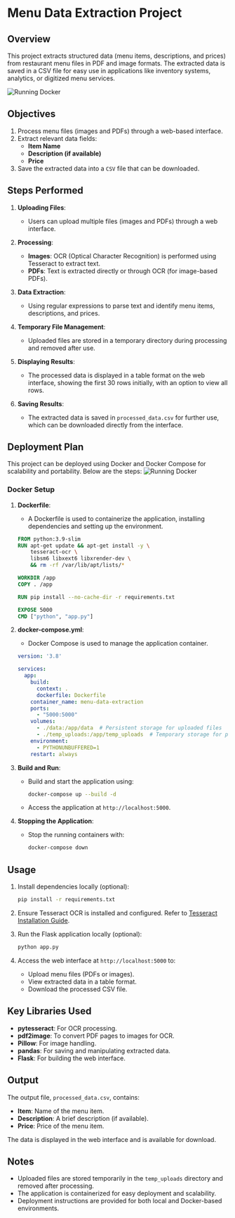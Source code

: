 # Menu Data Extraction Project

## Overview
This project extracts structured data (menu items, descriptions, and prices) from restaurant menu files in PDF and image formats. The extracted data is saved in a CSV file for easy use in applications like inventory systems, analytics, or digitized menu services.

![Running Docker](Screenshots/web-capture.gif)



## Objectives
1. Process menu files (images and PDFs) through a web-based interface.
2. Extract relevant data fields:
   - **Item Name**
   - **Description (if available)**
   - **Price**
3. Save the extracted data into a `CSV` file that can be downloaded.

## Steps Performed
1. **Uploading Files**:
   - Users can upload multiple files (images and PDFs) through a web interface.

2. **Processing**:
   - **Images**: OCR (Optical Character Recognition) is performed using Tesseract to extract text.
   - **PDFs**: Text is extracted directly or through OCR (for image-based PDFs).

3. **Data Extraction**:
   - Using regular expressions to parse text and identify menu items, descriptions, and prices.

4. **Temporary File Management**:
   - Uploaded files are stored in a temporary directory during processing and removed after use.

5. **Displaying Results**:
   - The processed data is displayed in a table format on the web interface, showing the first 30 rows initially, with an option to view all rows.

6. **Saving Results**:
   - The extracted data is saved in `processed_data.csv` for further use, which can be downloaded directly from the interface.

## Deployment Plan
This project can be deployed using Docker and Docker Compose for scalability and portability. Below are the steps:
![Running Docker](Screenshots/running_docker.gif)


### Docker Setup
1. **Dockerfile**:
   - A Dockerfile is used to containerize the application, installing dependencies and setting up the environment.

   ```dockerfile
   FROM python:3.9-slim
   RUN apt-get update && apt-get install -y \
       tesseract-ocr \
       libsm6 libxext6 libxrender-dev \
       && rm -rf /var/lib/apt/lists/*

   WORKDIR /app
   COPY . /app

   RUN pip install --no-cache-dir -r requirements.txt

   EXPOSE 5000
   CMD ["python", "app.py"]
   ```

2. **docker-compose.yml**:
   - Docker Compose is used to manage the application container.

   ```yaml
   version: '3.8'

   services:
     app:
       build:
         context: .
         dockerfile: Dockerfile
       container_name: menu-data-extraction
       ports:
         - "5000:5000"
       volumes:
         - ./data:/app/data  # Persistent storage for uploaded files
         - ./temp_uploads:/app/temp_uploads  # Temporary storage for processing
       environment:
         - PYTHONUNBUFFERED=1
       restart: always
   ```

3. **Build and Run**:
   - Build and start the application using:
     ```bash
     docker-compose up --build -d
     ```

   - Access the application at `http://localhost:5000`.

4. **Stopping the Application**:
   - Stop the running containers with:
     ```bash
     docker-compose down
     ```

## Usage
1. Install dependencies locally (optional):
   ```bash
   pip install -r requirements.txt
   ```

2. Ensure Tesseract OCR is installed and configured. Refer to [Tesseract Installation Guide](https://github.com/tesseract-ocr/tesseract).

3. Run the Flask application locally (optional):
   ```bash
   python app.py
   ```

4. Access the web interface at `http://localhost:5000` to:
   - Upload menu files (PDFs or images).
   - View extracted data in a table format.
   - Download the processed CSV file.

## Key Libraries Used
- **pytesseract**: For OCR processing.
- **pdf2image**: To convert PDF pages to images for OCR.
- **Pillow**: For image handling.
- **pandas**: For saving and manipulating extracted data.
- **Flask**: For building the web interface.

## Output
The output file, `processed_data.csv`, contains:
- **Item**: Name of the menu item.
- **Description**: A brief description (if available).
- **Price**: Price of the menu item.

The data is displayed in the web interface and is available for download.

## Notes
- Uploaded files are stored temporarily in the `temp_uploads` directory and removed after processing.
- The application is containerized for easy deployment and scalability.
- Deployment instructions are provided for both local and Docker-based environments.
